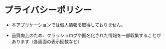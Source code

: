 <!DOCTYPE html>
<head>
<meta charset="utf-8"/>
</head>

# プライバシーポリシー

* 本アプリケーションでは個人情報を取得しておりません。

* 品質向上のため、クラッシュログや匿名化された情報を一部収集することがあります（各画面の表示回数など）

